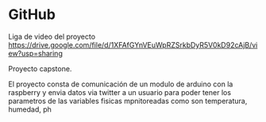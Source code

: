# GitHub
Liga de video del proyecto 
https://drive.google.com/file/d/1XFAfGYnVEuWpRZSrkbDyR5V0kD92cAjB/view?usp=sharing

Proyecto capstone.

El proyecto consta de comunicación de un modulo de arduino con la raspberry y envia datos via twitter a un usuario para poder tener los parametros de las variables fisicas mpnitoreadas como son temperatura, humedad, ph

 
